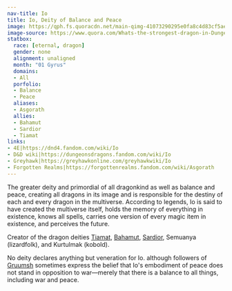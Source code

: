 ```yaml
---
nav-title: Io
title: Io, Deity of Balance and Peace
image: https://qph.fs.quoracdn.net/main-qimg-41073290295e0fa8c4d83cf5ae02b684
image-source: https://www.quora.com/Whats-the-strongest-dragon-in-Dungeons-Dragons
statbox:
  race: [eternal, dragon]
  gender: none
  alignment: unaligned
  month: "01 Gyrus"
  domains:
  - All
  porfolio:
  - Balance
  - Peace
  aliases:
  - Asgorath
  allies:
  - Bahamut
  - Sardior
  - Tiamat
links:
- 4E|https://dnd4.fandom.com/wiki/Io
- D&D wiki|https://dungeonsdragons.fandom.com/wiki/Io
- Greyhawk|https://greyhawkonline.com/greyhawkwiki/Io
- Forgotten Realms|https://forgottenrealms.fandom.com/wiki/Asgorath
---
```


The greater deity and primordial of all dragonkind as well as balance and
peace, creating all dragons in its image and is responsible for the destiny of
each and every dragon in the multiverse. According to legends, Io is said to
have created the multiverse itself, holds the memory of everything in
existence, knows all spells, carries one version of every magic item in
existence, and perceives the future.

Creator of the dragon deities [Tiamat](tiamat), [Bahamut](bahamut),
[Sardior](sardior), Semuanya (lizardfolk), and Kurtulmak (kobold).

No deity declares anything but veneration for Io. although followers of
[Gruumsh](gruumsh) sometimes express the belief that Io's embodiment of peace
does not stand in opposition to war&mdash;merely that there is a balance to all
things, including war and peace.
